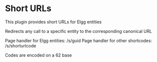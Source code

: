 # Short URLs

This plugin provides short URLs for Elgg entities

Redirects any call to a specific entity to the corresponding canonical URL

Page handler for Elgg entities: /s/guid
Page handler for other shortcodes: /s/shorturlcode

Codes are encoded on a 62 base


